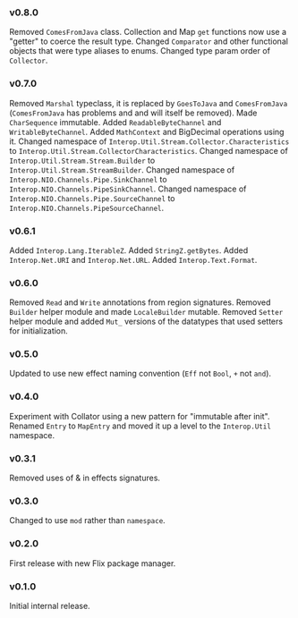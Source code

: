 ### v0.8.0
   Removed `ComesFromJava` class.
   Collection and Map `get` functions now use a "getter" to coerce the result type.
   Changed `Comparator` and other functional objects that were type aliases to enums.
   Changed type param order of `Collector`.

### v0.7.0
   Removed `Marshal` typeclass, it is replaced by `GoesToJava` and `ComesFromJava` (`ComesFromJava` has problems and and will itself be removed).
   Made `CharSequence` immutable.
   Added `ReadableByteChannel` and `WritableByteChannel`.
   Added `MathContext` and BigDecimal operations using it.
   Changed namespace of `Interop.Util.Stream.Collector.Characteristics` to `Interop.Util.Stream.CollectorCharacteristics`.
   Changed namespace of `Interop.Util.Stream.Stream.Builder` to `Interop.Util.Stream.StreamBuilder`.
   Changed namespace of `Interop.NIO.Channels.Pipe.SinkChannel` to `Interop.NIO.Channels.PipeSinkChannel`.
   Changed namespace of `Interop.NIO.Channels.Pipe.SourceChannel` to `Interop.NIO.Channels.PipeSourceChannel`.

### v0.6.1
   Added `Interop.Lang.IterableZ`.
   Added `StringZ.getBytes`.
   Added `Interop.Net.URI` and `Interop.Net.URL`.
   Added `Interop.Text.Format`.
   
### v0.6.0
   Removed `Read` and `Write` annotations from region signatures. 
   Removed `Builder` helper module and made `LocaleBuilder` mutable.
   Removed `Setter` helper module and added `Mut_` versions of the datatypes that used setters for initialization.

### v0.5.0
   Updated to use new effect naming convention (`Eff` not `Bool`, `+` not `and`).

### v0.4.0
   Experiment with Collator using a new pattern for "immutable after init".
   Renamed `Entry` to `MapEntry` and moved it up a level to the `Interop.Util` namespace.

### v0.3.1
   Removed uses of & in effects signatures.

### v0.3.0
   Changed to use `mod` rather than `namespace`.

### v0.2.0
   First release with new Flix package manager. 

### v0.1.0
   Initial internal release.

